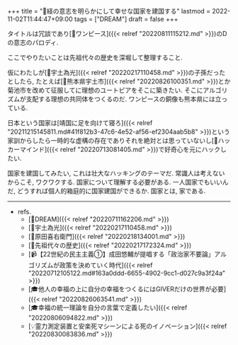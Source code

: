 +++
title = "🚀経の意志を明らかにして幸せな国家を建国する"
lastmod = 2022-11-02T11:44:47+09:00
tags = ["DREAM"]
draft = false
+++

タイトルは冗談であり[📝ワンピース]({{< relref "20220811115212.md" >}})のDの意志のパロディ.

ここでやりたいことは先祖代々の歴史を深堀して整理すること.

仮にわたしが[📝宇土為光]({{< relref "20220217110458.md" >}})の子孫だったとしたら, たとえば[📝熊本県宇土市]({{< relref "20220826100351.md" >}})とか菊池市を改めて征服してに理想のユートピアをそこに築きたい. そこにアルゴリズムが支配する理想の共同体をつくるのだ. ワンピースの銅像も熊本県には立っている.

日本という国家は[靖国に足を向けて寝ろ]({{< relref "20211215145811.md#41f812b3-47c6-4e52-af56-ef2304aab5b8" >}})という家訓からしたら一時的な虚構の存在でありそれを絶対とは思っていないし[🔖ハッカーマインド]({{< relref "20220713081405.md" >}})で好奇心を元にハックしたい.

国家を建国してみたい, これは壮大なハッキングのテーマだ. 常識人は考えないからこそ, ワクワクする. 国家について理解する必要がある. 一人国家でもいいんだ, どうすれば個人的箱庭的に国家建国ができるか. 国家とは, 家である.

---

-   refs.
    -   [🚀DREAM]({{< relref "20220711162206.md" >}})
    -   [📝宇土為光]({{< relref "20220217110458.md" >}})
    -   [📝原田喜右衛門]({{< relref "20220218134001.md" >}})
    -   [📂先祖代々の歴史]({{< relref "20220217172324.md" >}})
    -   [📹【22世紀の民主主義①】成田悠輔が提唱する「政治家不要論」アルゴリズムが政策を決めていく時代]({{< relref "20220712105122.md#163a0ddd-6655-4902-9cc1-d027c9a3f24a" >}})
    -   [🎓他人の幸福の上に自分の幸福をつくるにはGIVERだけの世界が必要]({{< relref "20220826063541.md" >}})
    -   [🎓幸福の統一理論を自分の言葉で定義したい]({{< relref "20220806094822.md" >}})
    -   [💡霊力測定装置と安楽死マシーンによる死のイノベーション]({{< relref "20220830083836.md" >}})
